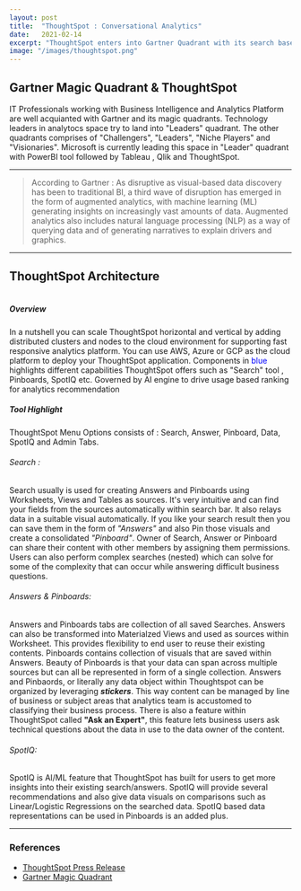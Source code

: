```yaml
---
layout: post
title:  "ThoughtSpot : Conversational Analytics"
date:   2021-02-14
excerpt: "ThoughtSpot enters into Gartner Quadrant with its search based AI driven analytics"
image: "/images/thoughtspot.png"
---
```


<h2>Gartner Magic Quadrant & ThoughtSpot</h2>
<p>IT Professionals working with Business Intelligence and Analytics Platform are well acquianted with Gartner and its magic quadrants. Technology leaders in analytocs space try to land into "Leaders" quadrant. The other quadrants comprises of "Challengers", "Leaders", "Niche Players" and "Visionaries". Microsoft is currently leading this space in "Leader" quadrant with PowerBI tool followed by Tableau , Qlik and ThoughtSpot.</p>
<hr />  
<p>
    <blockquote>According to Gartner : As disruptive as visual-based data discovery has been to traditional BI, a third wave of disruption has emerged in the form of augmented analytics, with machine learning (ML) generating insights on increasingly vast amounts of data. Augmented analytics also includes natural language processing (NLP) as a way of querying data and of generating narratives to explain drivers and graphics.</blockquote>
</p>
<hr />

<h2>ThoughtSpot Architecture </h2>

<div style="margin-left: auto;
margin-right: auto;"><span class="image fit"><img src="{{ "/images/TSpot_Arch.png" | absolute_url }}" alt="" /></span></div>

<h5>Overview</h5>
<p>In a nutshell you can scale ThoughtSpot horizontal and vertical by adding distributed clusters and nodes to the cloud environment for supporting fast responsive analytics platform. You can use AWS, Azure or GCP as the cloud platform to deploy your ThoughtSpot application. Components in <font color="blue">blue</font> highlights different capabilities ThoughtSpot offers such as "Search" tool , Pinboards, SpotIQ etc. Governed by AI engine to drive usage based ranking for analytics recommendation</p>

<h5>Tool Highlight</h5>
<p><span class="image right"><img src="{{ "/images/Top Menu.png" | absolute_url }}" alt="" /></span>ThoughtSpot Menu Options consists of : Search, Answer, Pinboard, Data, SpotIQ and Admin Tabs.</p>

<h6>Search : </h6>
<p> <span class="image right"><img src="{{ "/images/Search.png" | absolute_url }}" alt="" /></span>Search usually is used for creating Answers and Pinboards using Worksheets, Views and Tables as sources. It's very intuitive and can find your fields from the sources automatically within search bar. It also relays data in a suitable visual automatically. If you like your search result then you can save them in the form of <i>"Answers"</i> and also Pin those visuals and create a consolidated <i>"Pinboard"</i>. Owner of Search, Answer or Pinboard can share their content with other members by assigning them permissions. Users can also perform complex searches (nested) which can solve for some of the complexity that can occur while answering difficult business questions.
</p>

<h6>Answers & Pinboards: </h6>
<p> <span class="image right"><img src="{{ "/images/Answers.png" | absolute_url }}" alt="" /></span>Answers and Pinboards tabs are collection of all saved Searches. Answers can also be transformed into Materialzed Views and used as sources within Worksheet. This provides flexibility to end user to reuse their existing contents. Pinboards contains collection of visuals that are saved within Answers. Beauty of Pinboards is that your data can span across multiple sources but can all be represented in form of a single collection. Answers and Pinbaords, or literally any data object within Thoughtspot can be organized by leveraging <i><b>stickers</b></i>. This way content can be managed by line of business or subject areas that analytics team is accustomed to classifying their business process. There is also a feature within ThoughtSpot called <b>"Ask an Expert"</b>, this feature lets business users ask technical questions about the data in use to the data owner of the content.
</p>

<h6>SpotIQ: </h6>
<p> <span class="image right"><img src="{{ "/images/SpotIQ.png" | absolute_url }}" alt="" /></span>SpotIQ is AI/ML feature that ThoughtSpot has built for users to get more insights into their existing search/answers. SpotIQ will provide several recommendations and also give data visuals on comparisons such as Linear/Logistic Regressions on the searched data. SpotIQ based data representations can be used in Pinboards is an added plus.
</p>
<hr /> 

<div class="row">
    <div class="6u 12u$(small)">
        <h3>References</h3>
        <ul>
            <li><a href="https://www.thoughtspot.com/press-releases/thoughtspot-named-a-leader-in-the-gartner-2019-magic-quadrant-for-analytics-and-business-intelligence-platforms">ThoughtSpot Press Release</a></li>
            <li><a href="https://www.gartner.com/en/research/methodologies/magic-quadrants-research">Gartner Magic Quadrant</a></li>
        </ul>
    </div>
    </div>
